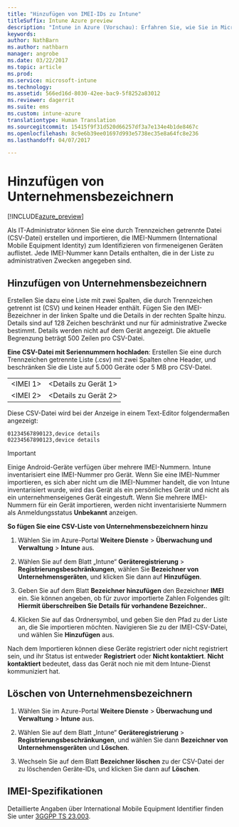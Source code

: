 ```yaml
---
title: "Hinzufügen von IMEI-IDs zu Intune"
titleSuffix: Intune Azure preview
description: "Intune in Azure (Vorschau): Erfahren Sie, wie Sie in Microsoft Intune Unternehmensbezeichner (IMEI-Nummern) hinzufügen. "
keywords: 
author: NathBarn
ms.author: nathbarn
manager: angrobe
ms.date: 03/22/2017
ms.topic: article
ms.prod: 
ms.service: microsoft-intune
ms.technology: 
ms.assetid: 566ed16d-8030-42ee-bac9-5f8252a83012
ms.reviewer: dagerrit
ms.suite: ems
ms.custom: intune-azure
translationtype: Human Translation
ms.sourcegitcommit: 15415f9f31d520d66257df3a7e134e4b1de8467c
ms.openlocfilehash: 8c9e6b39ee01697d993e5738ec35e8a64fc8e236
ms.lasthandoff: 04/07/2017

---
```


# <a name="add-corporate-identifiers"></a>Hinzufügen von Unternehmensbezeichnern

[!INCLUDE[azure_preview](../includes/azure_preview.md)]

Als IT-Administrator können Sie eine durch Trennzeichen getrennte Datei (CSV-Datei) erstellen und importieren, die IMEI-Nummern (International Mobile Equipment Identity) zum Identifizieren von firmeneigenen Geräten auflistet. Jede IMEI-Nummer kann Details enthalten, die in der Liste zu administrativen Zwecken angegeben sind.

<!-- When you upload serial numbers for company-owned iOS devices, they must be paired with a corporate enrollment profile. Devices must then be enrolled using either Apple’s device enrollment program (DEP) or Apple Configurator to have them appear as company-owned. -->

## <a name="add-corporate-identifiers"></a>Hinzufügen von Unternehmensbezeichnern
Erstellen Sie dazu eine Liste mit zwei Spalten, die durch Trennzeichen getrennt ist (CSV) und keinen Header enthält. Fügen Sie den IMEI-Bezeichner in der linken Spalte und die Details in der rechten Spalte hinzu. Details sind auf 128 Zeichen beschränkt und nur für administrative Zwecke bestimmt. Details werden nicht auf dem Gerät angezeigt. Die aktuelle Begrenzung beträgt 500 Zeilen pro CSV-Datei.

**Eine CSV-Datei mit Seriennummern hochladen**: Erstellen Sie eine durch Trennzeichen getrennte Liste (.csv) mit zwei Spalten ohne Header, und beschränken Sie die Liste auf 5.000 Geräte oder 5 MB pro CSV-Datei. 

|||
|-|-|
|&lt;IMEI 1&gt;|&lt;Details zu Gerät 1&gt;|
|&lt;IMEI 2&gt;|&lt;Details zu Gerät 2&gt;|

Diese CSV-Datei wird bei der Anzeige in einem Text-Editor folgendermaßen angezeigt:

```
01234567890123,device details
02234567890123,device details
```


> [!IMPORTANT]
> Einige Android-Geräte verfügen über mehrere IMEI-Nummern. Intune inventarisiert eine IMEI-Nummer pro Gerät. Wenn Sie eine IMEI-Nummer importieren, es sich aber nicht um die IMEI-Nummer handelt, die von Intune inventarisiert wurde, wird das Gerät als ein persönliches Gerät und nicht als ein unternehmenseigenes Gerät eingestuft. Wenn Sie mehrere IMEI-Nummern für ein Gerät importieren, werden nicht inventarisierte Nummern als Anmeldungsstatus **Unbekannt** anzeigen.

**So fügen Sie eine CSV-Liste von Unternehmensbezeichnern hinzu**

1. Wählen Sie im Azure-Portal **Weitere Dienste** > **Überwachung und Verwaltung** > **Intune** aus.

2. Wählen Sie auf dem Blatt „Intune“ **Geräteregistrierung**  >  **Registrierungsbeschränkungen**, wählen Sie **Bezeichner von Unternehmensgeräten**, und klicken Sie dann auf **Hinzufügen**.

3. Geben Sie auf dem Blatt **Bezeichner hinzufügen** den Bezeichner **IMEI** ein. Sie können angeben, ob für zuvor importierte Zahlen Folgendes gilt: **Hiermit überschreiben Sie Details für vorhandene Bezeichner.**.  

4. Klicken Sie auf das Ordnersymbol, und geben Sie den Pfad zu der Liste an, die Sie importieren möchten. Navigieren Sie zu der IMEI-CSV-Datei, und wählen Sie **Hinzufügen** aus.

Nach dem Importieren können diese Geräte registriert oder nicht registriert sein, und ihr Status ist entweder **Registriert** oder **Nicht kontaktiert**. **Nicht kontaktiert** bedeutet, dass das Gerät noch nie mit dem Intune-Dienst kommuniziert hat.

## <a name="delete--corporate-identifiers"></a>Löschen von Unternehmensbezeichnern

1. Wählen Sie im Azure-Portal **Weitere Dienste** > **Überwachung und Verwaltung** > **Intune** aus.

2. Wählen Sie auf dem Blatt „Intune“ **Geräteregistrierung**  >  **Registrierungsbeschränkungen**, und wählen Sie dann **Bezeichner von Unternehmensgeräten** und **Löschen**.

3. Wechseln Sie auf dem Blatt **Bezeichner löschen** zu der CSV-Datei der zu löschenden Geräte-IDs, und klicken Sie dann auf **Löschen**.

## <a name="imei-specifications"></a>IMEI-Spezifikationen
Detaillierte Angaben über International Mobile Equipment Identifier finden Sie unter [3GGPP TS 23.003](https://portal.3gpp.org/desktopmodules/Specifications/SpecificationDetails.aspx?specificationId=729).

